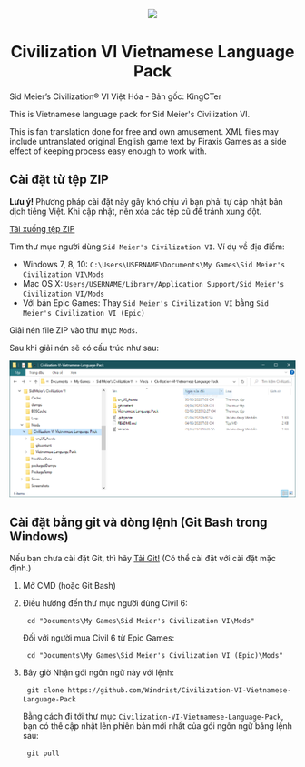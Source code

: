 <p align="center">
    <a href="https://civilization.com/">
        <img src="https://github.com/KingCTer/Civilization-VI-Vietnamese-Language-Pack/blob/master/gitcontent/CivilizationVI_GatheringStorm.png?raw=true">
    </a>
</p>

<h1 align="center"><strong>Civilization VI Vietnamese Language Pack</strong></h1>

Sid Meier’s Civilization® VI Việt Hóa - Bản gốc: KingCTer

This is Vietnamese language pack for Sid Meier's Civilization VI.

This is fan translation done for free and own amusement. XML files may include untranslated original English game text by Firaxis Games as a side effect of keeping process easy enough to work with.


## Cài đặt từ tệp ZIP

**Lưu ý!** Phương pháp cài đặt này gây khó chịu vì bạn phải tự cập nhật bản dịch tiếng Việt. Khi cập nhật, nên xóa các tệp cũ để tránh xung đột.

[Tải xuống tệp ZIP](https://github.com/Windrist/Civilization-VI-Vietnamese-Language-Pack/archive/master.zip)

Tìm thư mục người dùng `Sid Meier's Civilization VI`. Ví dụ về địa điểm:

- Windows 7, 8, 10: `C:\Users\USERNAME\Documents\My Games\Sid Meier's Civilization VI\Mods`
- Mac OS X: `Users/USERNAME/Library/Application Support/Sid Meier's Civilization VI/Mods`
- Với bản Epic Games: Thay `Sid Meier's Civilization VI` bằng `Sid Meier's Civilization VI (Epic)`

Giải nén file ZIP vào thư mục `Mods`.

Sau khi giải nén sẽ có cấu trúc như sau:

![InstallWithZIP](/gitcontent/InstallWithZIP.png)


## Cài đặt bằng git và dòng lệnh (Git Bash trong Windows)

Nếu bạn chưa cài đặt Git, thì hãy [Tải Git!](https://git-scm.com/download) (Có thể cài đặt với cài đặt mặc định.)

1. Mở CMD (hoặc Git Bash)
2. Điều hướng đến thư mục người dùng Civil 6: 

        cd "Documents\My Games\Sid Meier's Civilization VI\Mods"

    Đối với người mua Civil 6 từ Epic Games:

        cd "Documents\My Games\Sid Meier's Civilization VI (Epic)\Mods"

3. Bây giờ Nhận gói ngôn ngữ này với lệnh:

        git clone https://github.com/Windrist/Civilization-VI-Vietnamese-Language-Pack

    Bằng cách đi tới thư mục `Civilization-VI-Vietnamese-Language-Pack`, bạn có thể cập nhật lên phiên bản mới nhất của gói ngôn ngữ bằng lệnh sau:

        git pull
